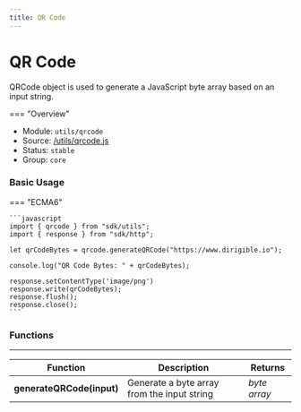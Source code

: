 ```yaml
---
title: QR Code
---
```


QR Code
===

QRCode object is used to generate a JavaScript byte array based on an input string.

=== "Overview"
- Module: `utils/qrcode`
- Source: [/utils/qrcode.js](https://github.com/eclipse/dirigible/blob/master/components/api-utils/src/main/resources/META-INF/dirigible/utils/qrcode.js)
- Status: `stable`
- Group: `core`

### Basic Usage

=== "ECMA6"

    ```javascript
    import { qrcode } from "sdk/utils";
    import { response } from "sdk/http";

    let qrCodeBytes = qrcode.generateQRCode("https://www.dirigible.io");

    console.log("QR Code Bytes: " + qrCodeBytes);

    response.setContentType('image/png')
    response.write(qrCodeBytes);
    response.flush();
    response.close();
    ```

<!-- === "CommonJS"

    ```javascript
    const qrCodeGenerator = require("utils/qrcode");
    const response = require("http/response");

    const qrCodeBytes = qrCodeGenerator.generateQRCode("https://www.dirigible.io");

    console.log("QR Code Bytes: " + qrCodeBytes);

    response.write(qrCodeBytes);
    response.flush();
    response.close();
    ``` -->

### Functions

---

Function     | Description | Returns
------------ | ----------- | --------
**generateQRCode(input)**   | Generate a byte array from the input string | *byte array*
